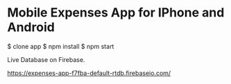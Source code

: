# Mobile Expenses App for IPhone and Android



$ clone app
$ npm install
$ npm start

Live Database on Firebase.


https://expenses-app-f7fba-default-rtdb.firebaseio.com/

